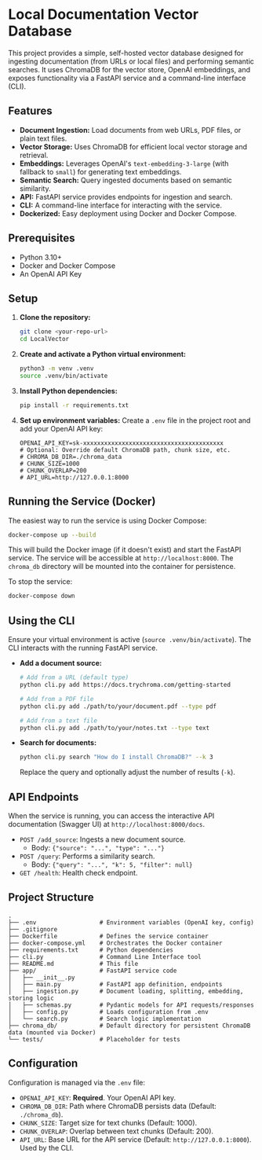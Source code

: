# Local Documentation Vector Database

This project provides a simple, self-hosted vector database designed for ingesting documentation (from URLs or local files) and performing semantic searches. It uses ChromaDB for the vector store, OpenAI embeddings, and exposes functionality via a FastAPI service and a command-line interface (CLI).

## Features

*   **Document Ingestion:** Load documents from web URLs, PDF files, or plain text files.
*   **Vector Storage:** Uses ChromaDB for efficient local vector storage and retrieval.
*   **Embeddings:** Leverages OpenAI's `text-embedding-3-large` (with fallback to `small`) for generating text embeddings.
*   **Semantic Search:** Query ingested documents based on semantic similarity.
*   **API:** FastAPI service provides endpoints for ingestion and search.
*   **CLI:** A command-line interface for interacting with the service.
*   **Dockerized:** Easy deployment using Docker and Docker Compose.

## Prerequisites

*   Python 3.10+
*   Docker and Docker Compose
*   An OpenAI API Key

## Setup

1.  **Clone the repository:**
    ```bash
    git clone <your-repo-url>
    cd LocalVector
    ```

2.  **Create and activate a Python virtual environment:**
    ```bash
    python3 -m venv .venv
    source .venv/bin/activate
    ```

3.  **Install Python dependencies:**
    ```bash
    pip install -r requirements.txt
    ```

4.  **Set up environment variables:**
    Create a `.env` file in the project root and add your OpenAI API key:
    ```dotenv
    OPENAI_API_KEY=sk-xxxxxxxxxxxxxxxxxxxxxxxxxxxxxxxxxxxxxxxx
    # Optional: Override default ChromaDB path, chunk size, etc.
    # CHROMA_DB_DIR=./chroma_data
    # CHUNK_SIZE=1000
    # CHUNK_OVERLAP=200
    # API_URL=http://127.0.0.1:8000
    ```

## Running the Service (Docker)

The easiest way to run the service is using Docker Compose:

```bash
docker-compose up --build
```

This will build the Docker image (if it doesn't exist) and start the FastAPI service. The service will be accessible at `http://localhost:8000`. The `chroma_db` directory will be mounted into the container for persistence.

To stop the service:
```bash
docker-compose down
```

## Using the CLI

Ensure your virtual environment is active (`source .venv/bin/activate`). The CLI interacts with the running FastAPI service.

*   **Add a document source:**
    ```bash
    # Add from a URL (default type)
    python cli.py add https://docs.trychroma.com/getting-started

    # Add from a PDF file
    python cli.py add ./path/to/your/document.pdf --type pdf

    # Add from a text file
    python cli.py add ./path/to/your/notes.txt --type text
    ```

*   **Search for documents:**
    ```bash
    python cli.py search "How do I install ChromaDB?" --k 3
    ```
    Replace the query and optionally adjust the number of results (`-k`).

## API Endpoints

When the service is running, you can access the interactive API documentation (Swagger UI) at `http://localhost:8000/docs`.

*   `POST /add_source`: Ingests a new document source.
    *   Body: `{"source": "...", "type": "..."}`
*   `POST /query`: Performs a similarity search.
    *   Body: `{"query": "...", "k": 5, "filter": null}`
*   `GET /health`: Health check endpoint.

## Project Structure

```
.
├── .env                  # Environment variables (OpenAI key, config)
├── .gitignore
├── Dockerfile            # Defines the service container
├── docker-compose.yml    # Orchestrates the Docker container
├── requirements.txt      # Python dependencies
├── cli.py                # Command Line Interface tool
├── README.md             # This file
├── app/                  # FastAPI service code
│   ├── __init__.py
│   ├── main.py           # FastAPI app definition, endpoints
│   ├── ingestion.py      # Document loading, splitting, embedding, storing logic
│   ├── schemas.py        # Pydantic models for API requests/responses
│   ├── config.py         # Loads configuration from .env
│   └── search.py         # Search logic implementation
├── chroma_db/            # Default directory for persistent ChromaDB data (mounted via Docker)
└── tests/                # Placeholder for tests
```

## Configuration

Configuration is managed via the `.env` file:

*   `OPENAI_API_KEY`: **Required**. Your OpenAI API key.
*   `CHROMA_DB_DIR`: Path where ChromaDB persists data (Default: `./chroma_db`).
*   `CHUNK_SIZE`: Target size for text chunks (Default: 1000).
*   `CHUNK_OVERLAP`: Overlap between text chunks (Default: 200).
*   `API_URL`: Base URL for the API service (Default: `http://127.0.0.1:8000`). Used by the CLI. 